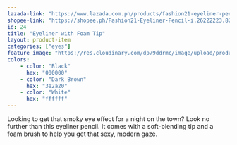 ```yaml
---
lazada-link: "https://www.lazada.com.ph/products/fashion21-eyeliner-pencil-i258048963-s356035971.html?spm=a2o4l.seller.list.24.6f7a6cc9kNsivP&mp=1"
shopee-link: "https://shopee.ph/Fashion21-Eyeliner-Pencil-i.26222223.826165467"
id: 24
title: "Eyeliner with Foam Tip"
layout: product-item
categories: ["eyes"]
feature_image: "https://res.cloudinary.com/dp79ddrmc/image/upload/products/eyelinerFoamTip.jpg"
colors:
    - color: "Black"
      hex: "000000"
    - color: "Dark Brown"
      hex: "3e2a20"
    - color: "White"
      hex: "ffffff"
---
```

Looking to get that smoky eye effect for a night on the town? Look no further than this eyeliner pencil. It comes with a soft-blending tip and a foam brush to help you get that sexy, modern gaze. 